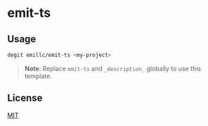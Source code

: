 # emit-ts

## Usage

```bash
degit emillc/emit-ts <my-project>
```

> **Note**:
> Replace `emit-ts` and `_description_` globally to use this template.

## License

[MIT](./LICENSE)
